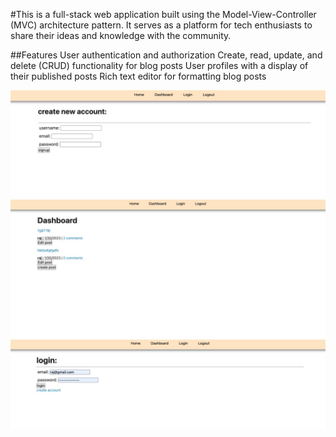 #This is a full-stack web application built using the Model-View-Controller (MVC) architecture pattern. It serves as a platform for tech enthusiasts to share their ideas and knowledge with the community.

##Features
User authentication and authorization
Create, read, update, and delete (CRUD) functionality for blog posts
User profiles with a display of their published posts
Rich text editor for formatting blog posts

![accountcreation](https://github.com/rajkbhakta/blogpost-challenge/blob/main/Assets/account-creation-screenshot.jpeg?raw=true)
![dashboard](https://github.com/rajkbhakta/blogpost-challenge/blob/main/Assets/dashboard-screenshot.jpeg?raw=true)
![login](https://github.com/rajkbhakta/blogpost-challenge/blob/main/Assets/login-screenshot.jpeg?raw=true)
